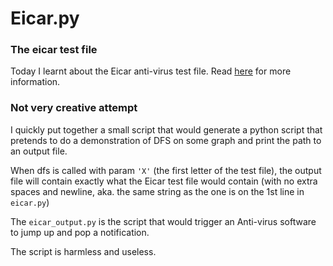# Eicar.py

### The eicar test file
Today I learnt about the Eicar anti-virus test file. 
Read [here](https://www.eicar.org/?page_id=3950) for more information.

### Not very creative attempt
I quickly put together a small script that would generate a python script that pretends to do a
demonstration of DFS on some graph and print the path to an output file.

When dfs is called with param `'X'` (the first letter of the test file), the output file will
contain exactly what the Eicar test file would contain (with no extra spaces and newline,
aka. the same string as the one is on the 1st line in `eicar.py`)

The `eicar_output.py` is the script that would trigger an Anti-virus software to jump up and
pop a notification.

The script is harmless and useless.
